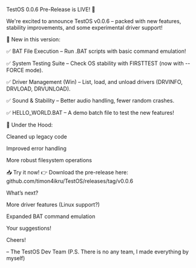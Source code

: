 TestOS 0.0.6 Pre-Release is LIVE! 🚀

We're excited to announce TestOS v0.0.6 – packed with new features, stability improvements, and some experimental driver support!

🔹 New in this version:

✅ BAT File Execution – Run .BAT scripts with basic command emulation!

✅ System Testing Suite – Check OS stability with FIRSTTEST (now with --FORCE mode).

✅ Driver Management (Win) – List, load, and unload drivers (DRVINFO, DRVLOAD, DRVUNLOAD).

✅ Sound & Stability – Better audio handling, fewer random crashes.

✅ HELLO_WORLD.BAT – A demo batch file to test the new features!

🔧 Under the Hood:

Cleaned up legacy code

Improved error handling

More robust filesystem operations

📥 Try it now!
👉 Download the pre-release here: github.com/timon4ikru/TestOS/releases/tag/v0.0.6

What’s next?

More driver features (Linux support?)

Expanded BAT command emulation

Your suggestions!

Cheers! 

– The TestOS Dev Team (P.S. There is no any team, I made everything by myself)
